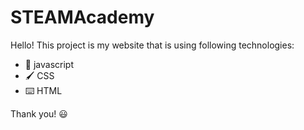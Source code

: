 # STEAMAcademy

Hello! This project is my website that is using following technologies:

* :rocket: javascript
* :paintbrush: CSS
* :keyboard: HTML

Thank you! :smiley: